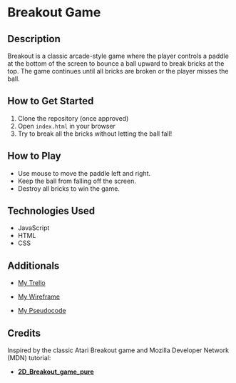 # Breakout Game

## Description
Breakout is a classic arcade-style game where the player controls a paddle at the bottom of the screen to bounce a ball upward to break bricks at the top. The game continues until all bricks are broken or the player misses the ball.

## How to Get Started
1. Clone the repository (once approved)
2. Open `index.html` in your browser
3. Try to break all the bricks without letting the ball fall!

## How to Play
- Use mouse to move the paddle left and right.
- Keep the ball from falling off the screen.
- Destroy all bricks to win the game.

## Technologies Used
- JavaScript
- HTML
- CSS

## Additionals
- [My Trello](https://trello.com/invite/b/686f1bf3b4ba30e9d1ace2d3/ATTI09bf4b0671472700b7d9f3038ba82ba2A1DC1336/my-trello-board)

- [My Wireframe](https://wireframe.cc/pro/pp/47b5c5d27963304)


- [My Pseudocode](https://docs.google.com/document/d/1vMOxECBFz5QpF5lYBSDcB8IEV6HAghOf1tPFkAsZsGg/edit?usp=sharing)

## Credits
Inspired by the classic Atari Breakout game and Mozilla Developer Network (MDN) tutorial:
* **[2D_Breakout_game_pure](https://developer.mozilla.org/en-US/docs/Games/Tutorials/2D_Breakout_game_pure_JavaScript)**

